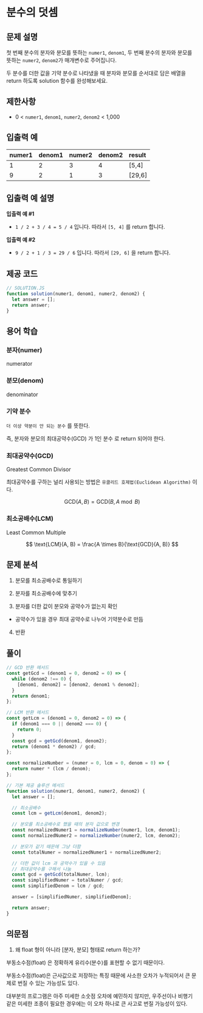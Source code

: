 # 분수의 덧셈

## 문제 설명

첫 번째 분수의 분자와 분모를 뜻하는 `numer1`, `denom1`, 두 번째 분수의 분자와 분모를 뜻하는 `numer2`, `denom2`가 매개변수로 주어집니다.

두 분수를 더한 값을 기약 분수로 나타냈을 때 분자와 분모를 순서대로 담은 배열을 return 하도록 solution 함수를 완성해보세요.

## 제한사항

- 0 < `numer1`, `denom1`, `numer2`, `denom2` < 1,000

## 입출력 예

| numer1 | denom1 | numer2 | denom2 | result   |
| :----- | :----- | :----- | :----- | :------- |
| 1      | 2      | 3      | 4      | \[5,4\]  |
| 9      | 2      | 1      | 3      | \[29,6\] |

## 입출력 예 설명

**입출력 예 \#1**

- `1 / 2 + 3 / 4 = 5 / 4` 입니다. 따라서 `[5, 4]` 를 return 합니다.

**입출력 예 \#2**

- `9 / 2 + 1 / 3 = 29 / 6` 입니다. 따라서 `[29, 6]` 을 return 합니다.

## 제공 코드

```javascript
// SOLUTION.JS
function solution(numer1, denom1, numer2, denom2) {
  let answer = [];
  return answer;
}
```

## 용어 학습

### 분자(numer)

numerator

### 분모(denom)

denominator

### 기약 분수

`더 이상 약분이 안 되는 분수` 를 뜻한다.

즉, 분자와 분모의 최대공약수\(GCD\) 가 1인 분수 로 return 되어야 한다.

### 최대공약수(GCD)

Greatest Common Divisor

최대공약수를 구하는 널리 사용되는 방법은 `유클리드 호제법(Euclidean Algorithm)` 이다.

$$
\text{GCD}(A, B) = \text{GCD}(B, A \bmod B)
$$

### 최소공배수(LCM)

Least Common Multiple

$$
\text{LCM}(A, B) = \frac{A \times B}{\text{GCD}(A, B)}
$$

## 문제 분석

1. 분모를 최소공배수로 통일하기

2. 분자를 최소공배수에 맞추기

3. 분자를 더한 값이 분모와 공약수가 없는지 확인

- 공약수가 있을 경우 최대 공약수로 나누어 기약분수로 만듬

4. 반환

## 풀이

```js
// GCD 반환 메서드
const getGcd = (denom1 = 0, denom2 = 0) => {
  while (denom2 !== 0) {
    [denom1, denom2] = [denom2, denom1 % denom2];
  }
  return denom1;
};

// LCM 반환 메서드
const getLcm = (denom1 = 0, denom2 = 0) => {
  if (denom1 === 0 || denom2 === 0) {
    return 0;
  }
  const gcd = getGcd(denom1, denom2);
  return (denom1 * denom2) / gcd;
};

const normalizeNumber = (numer = 0, lcm = 0, denom = 0) => {
  return numer * (lcm / denom);
};

// 기본 제공 솔루션 메서드
function solution(numer1, denom1, numer2, denom2) {
  let answer = [];

  // 최소공배수
  const lcm = getLcm(denom1, denom2);

  // 분모를 최소공배수로 했을 때의 분자 값으로 변경
  const normalizedNumer1 = normalizeNumber(numer1, lcm, denom1);
  const normalizedNumer2 = normalizeNumber(numer2, lcm, denom2);

  // 분모가 같기 때문에 그냥 더함
  const totalNumer = normalizedNumer1 + normalizedNumer2;

  // 더한 값이 lcm 과 공약수가 있을 수 있음
  // 최대공약수를 구해서 나눔
  const gcd = getGcd(totalNumer, lcm);
  const simplifiedNumer = totalNumer / gcd;
  const simplifiedDenom = lcm / gcd;

  answer = [simplifiedNumer, simplifiedDenom];

  return answer;
}
```

## 의문점

1. 왜 float 형이 아니라 \[분자, 분모\] 형태로 return 하는가?

부동소수점(float) 은 정확하게 유리수(분수)를 표현할 수 없기 때문이다.

부동소수점(float)은 근사값으로 저장하는 특징 때문에 사소한 오차가 누적되어서 큰 문제로 번질 수 있는 가능성도 있다.

대부분의 프로그램은 아주 미세한 소숫점 오차에 예민하지 않지만, 우주선이나 비행기 같은 미세한 조종이 필요한 경우에는 이 오차 하나로 큰 사고로 번질 가능성이 있다.
